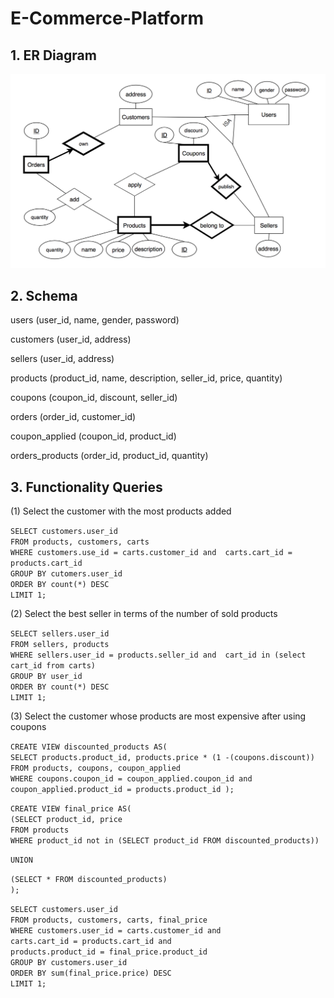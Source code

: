 # E-Commerce-Platform

## 1. ER Diagram

![](Part3_Final/Final.png)


## 2. Schema

users (user_id, name, gender, password)

customers (user_id, address)

sellers (user_id, address)

products (product_id, name, description, seller_id, price, quantity)

coupons (coupon_id, discount, seller_id)

orders (order_id, customer_id)

coupon_applied (coupon_id, product_id)

orders_products (order_id, product_id, quantity)


## 3. Functionality Queries

(1) Select the customer with the most products added

``
SELECT customers.user_id  
``
<br/>
``
FROM products, customers, carts  
``
<br/>
``
WHERE customers.use_id = carts.customer_id and 
	    carts.cart_id = products.cart_id  
``
<br/>
``
GROUP BY cutomers.user_id  
``
<br/>
``
ORDER BY count(*) DESC  
``
<br/>
``
LIMIT 1;  
``
<br/>

(2) Select the best seller in terms of the number of sold products

``
SELECT sellers.user_id 
``
<br/>
``
FROM sellers, products
``
<br/>
``
WHERE sellers.user_id = products.seller_id and 
     cart_id in (select cart_id from carts) 
``
<br/>
``
GROUP BY user_id
``
<br/>
``
ORDER BY count(*) DESC
``
<br/>
``
LIMIT 1;
``
<br/>

(3) Select the customer whose products are most expensive after using coupons

``
CREATE VIEW discounted_products AS(
``
<br/>
``
SELECT products.product_id, products.price * (1 -(coupons.discount))
``
<br/>
``
FROM products, coupons, coupon_applied
``
<br/>
``
WHERE coupons.coupon_id = coupon_applied.coupon_id and 
	   coupon_applied.product_id = products.product_id
);
``
<br/>

``
CREATE VIEW final_price AS(
``
<br/>
``
(SELECT product_id, price 
``
<br/>
``
 FROM products
``
<br/>
``
 WHERE product_id not in (SELECT product_id FROM discounted_products))
 ``
<br/>

``
UNION
``
<br/>

``
(SELECT * FROM discounted_products)
``
<br/>
``
);
``
<br/>

``
SELECT customers.user_id
``
<br/>
``
FROM products, customers, carts, final_price
``
<br/>
``
WHERE customers.user_id = carts.customer_id and
``
<br/>
``
	    carts.cart_id = products.cart_id and
      ``
<br/>
``
	    products.product_id = final_price.product_id
      ``
<br/>
``
GROUP BY customers.user_id
``
<br/>
``
ORDER BY sum(final_price.price) DESC
``
<br/>
``
LIMIT 1;
``
